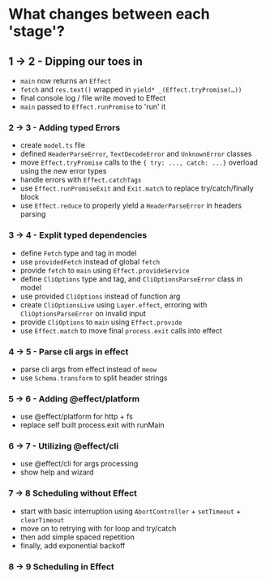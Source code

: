 # What changes between each 'stage'?

## 1 -> 2 - Dipping our toes in

- `main` now returns an `Effect`
- `fetch` and `res.text()` wrapped in `yield* _(Effect.tryPromise(…))`
- final console log / file write moved to Effect
- `main` passed to `Effect.runPromise` to 'run' it

### 2 -> 3 - Adding typed Errors

- create `model.ts` file
- defined `HeaderParseError`, `TextDecodeError` and `UnknownError` classes
- move `Effect.tryPromise` calls to the `{ try: ..., catch: ...}` overload using the new error types
- handle errors with `Effect.catchTags`
- use `Effect.runPromiseExit` and `Exit.match` to replace try/catch/finally block
- use `Effect.reduce` to properly yield a `HeaderParseError` in headers parsing

### 3 -> 4 - Explit typed dependencies

- define `Fetch` type and tag in model
- use `providedFetch` instead of global `fetch`
- provide `fetch` to `main` using `Effect.provideService`
- define `CliOptions` type and tag, and `CliOptionsParseError` class in model
- use provided `CliOptions` instead of function arg
- create `CliOptionsLive` using `Layer.effect`, erroring with `CliOptionsParseError` on invalid input
- provide `CliOptions` to `main` using `Effect.provide`
- use `Effect.match` to move final `process.exit` calls into effect

### 4 -> 5 - Parse cli args in effect

- parse cli args from effect instead of `meow`
- use `Schema.transform` to split header strings

### 5 -> 6 - Adding @effect/platform

- use @effect/platform for http + fs
- replace self built process.exit with runMain

### 6 -> 7 - Utilizing @effect/cli

- use @effect/cli for args processing
- show help and wizard

### 7 -> 8 Scheduling without Effect

- start with basic interruption using `AbortController` + `setTimeout` + `clearTimeout`
- move on to retrying with for loop and try/catch
- then add simple spaced repetition
- finally, add exponential backoff

### 8 -> 9 Scheduling in Effect
